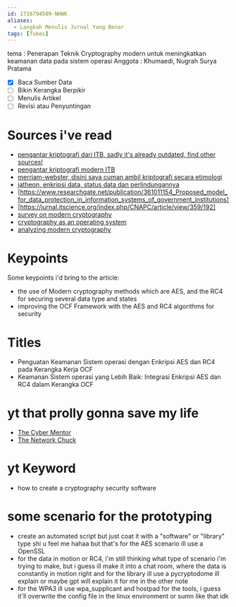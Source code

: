 ```yaml
---
id: 1716794509-NHWK
aliases:
  - Langkah Menulis Jurnal Yang Benar
tags: [Tubes]
---
```

tema : Penerapan Teknik Cryptography modern untuk meningkatkan keamanan data pada sistem operasi
Anggota : Khumaedi, Nugrah Surya Pratama

- [x] Baca Sumber Data 
- [ ] Bikin Kerangka Berpikir
- [ ] Menulis Artikel 
- [ ] Revisi atau Penyuntingan

# Sources i've read
- [pengantar kriptografi dari ITB, sadly it's already outdated, find other sources!](https://fa.itb.ac.id/wp-content/uploads/sites/17/2015/03/Pengenalan-Kriptografi-Untuk-Keamanan-Informasi-Compatibility-Mode.pdf)
- [pengantar kriptografi modern ITB](https://informatika.stei.itb.ac.id/~rinaldi.munir/Kriptografi/2022-2023/11-Kripto-modern-2023.pdf)
- [merriam-webster, disini saya cuman ambil kriptografi secara etimologi](https://www.merriam-webster.com/dictionary/cryptography)
- [jatheon, enkripsi data, status data dan perlindungannya](https://jatheon.com/blog/data-at-rest-data-in-motion-data-in-use/)
- [https://www.researchgate.net/publication/361011154_Proposed_model_for_data_protection_in_information_systems_of_government_institutions]
- [https://jurnal.itscience.org/index.php/CNAPC/article/view/359/192]
- [survey on modern cryptography](https://www.researchgate.net/publication/355082344_survey_on_modern_cryptography)
- [cryptography as an operating system](https://sci-hub.se/https://doi.org/10.1145/1124153.1124154)
- [analyzing modern cryptography](https://www.researchgate.net/publication/369013746_Analyzing_Modern_Cryptography_Techniques_and_Reviewing_their_Timeline_2023)

# Keypoints
Some keypoints i'd bring to the article: 
- the use of Modern cryptography methods which are AES, and the RC4 for securing
  several data type and states 
- improving the OCF Framework with the AES and RC4 algorithms for security 

# Titles
- Penguatan Keamanan Sistem operasi dengan Enkripsi AES dan RC4 pada Kerangka Kerja OCF
- Keamanan Sistem operasi yang Lebih Baik: Integrasi Enkripsi AES dan RC4 dalam Kerangka OCF

# yt that prolly gonna save my life 
- [The Cyber Mentor](https://www.youtube.com/c/TheCyberMentor)
- [The Network Chuck](https://www.youtube.com/c/NetworkChuck)

# yt Keyword 
- how to create a cryptography security software

# some scenario for the prototyping 
- create an automated script but just coat it with a "software" or "library"
type shi u feel me hahaa but that's for the AES scenario ill use a OpenSSL
- for the data in motion or RC4, i'm still thinking what type of scenario i'm trying to
  make, but i guess ill make it into a chat room, where the data is constantly in motion right
  and for the library ill use a pycryptodome ill explain or maybe gpt will explain it for me in the other note 
- for the WPA3 ill use wpa_supplicant and hostpad for the tools, i guess it'll
overwrite the config file in the linux environment or sumn like that idk 
